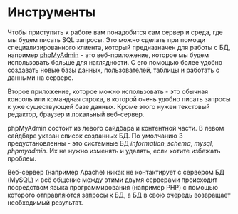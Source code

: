 # Инструменты

Чтобы приступить к работе вам понадобится сам сервер и среда, где мы будем писать SQL запросы. Это можно сделать при помощи специализированного клиента, который предназначен для работы с БД, например [phpMyAdmin](https://www.phpmyadmin.net/) - это веб-приложение, которое мы будем использовать больше для наглядности. С его помощью более удобно создавать новые базы данных, пользователей, таблицы и работать с данными на сервере.

Второе приложение, которое можно использовать - это обычная консоль или командная строка, в которой очень удобно писать запросы к уже существующей базе данных. Кроме этого нужен текстовый редактор, браузер и локальный веб-сервер.

phpMyAdmin состоит из левого сайдбара и контентной части. В левом сайдбаре указан список созданных БД. По умолчанию 3 предустановленны - это системные БД *information_schema*, *mysql*, *phpmyadmin*. Их не нужно изменять и удалять, если хотите избежать проблем.

Веб-сервер (например Apache) никак не контактирует с сервером БД (MySQL) и всё общение между этими двумя серверами происходит посредством языка программирования (например PHP) с помощью которого отправляются запросы к БД, а БД в свою очередь возвращает необходимый результат.